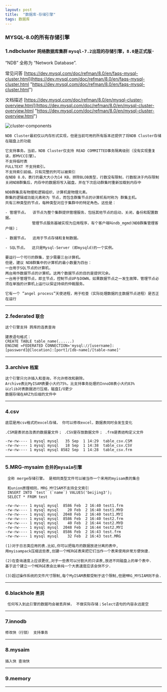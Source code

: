 ```yaml
---
layout: post
title:  "数据库-存储引擎"
tags: 数据库
---
```


### MYSQL-8.0的所有存储引擎


### 1.ndbcluster `网络数据库集群` `mysql-7.2出现的存储引擎，8.0是正式版·`

“NDB” 全称为 “Network Database”.

常见问答
[https://dev.mysql.com/doc/refman/8.0/en/faqs-mysql-cluster.html](https://dev.mysql.com/doc/refman/8.0/en/faqs-mysql-cluster.html "https://dev.mysql.com/doc/refman/8.0/en/faqs-mysql-cluster.html")

文档描述
[https://dev.mysql.com/doc/refman/8.0/en/mysql-cluster-overview.html](https://dev.mysql.com/doc/refman/8.0/en/mysql-cluster-overview.html "https://dev.mysql.com/doc/refman/8.0/en/mysql-cluster-overview.html")


![cluster-components](../../../images/postimg/cluster-components-1.png)


    NDB Cluster最初仅以内存形式实现，但是当前可用的所有版本还提供了将NDB Cluster存储在磁盘上的功能

    它支持事务。当前，NDB Cluster仅支持 READ COMMITTED事务隔离级别（没有实现重复读，即MVCC引擎）。
    不支持临时表
    FULLTEXT 不支持索引。
    不支持索引前缀。只有完整的列可以被索引
    在NDB 8.0，表行的最大大小为14 KB，排除BLOB类型，行数没有限制，行数取决于内存限制
    关闭NDB群集后，内存中的数据将写入磁盘，并在下次启动群集时重新加载到内存中
    
    NDB群集具有物理和逻辑组织，计算机是物理元素。
    群集的逻辑或功能元素称为 节点，而包含群集节点的计算机有时称为 群集主机。
    共有三种类型的节点，每种类型对应于集群中的特定角色。这些是：
    
    - 管理节点。  该节点为整个集群提供管理服务，包括其他节点的启动，关闭，备份和配置数据。
                管理节点服务器被实现为应用程序，有个客户端叫ndb_mgmd(NDB群集管理客户端)；
                
    - 数据节点。  这用于节点存储和复制数据。
    
    - SQL节点。  这只是Mysql-Server (即mysqld)的一个实例。

    要运行一个可行的群集，至少需要三台计算机。
    但是，建议 NDB群集中的计算机的最小数量为四台：
    一台用于SQL节点的计算机，
    两台用作数据节点的计算机。这两个数据节点的目的是提供冗余。
    一台用于管理节点，即主节点，控制节点UP与DOWN，如果数据节点之一发生故障，管理节点必须在单独的计算机上运行以保证持续的仲裁服务。
    
    它有一个 ”angel process”天使进程，用于检查（实际处理数据的主数据节点进程）是否正在运行
  
 ---
 
### 2.federated `联合`

    
    这个引擎支持 跨库的连表查询
    
    建表语句格式：
    CREATE TABLE table_name(......) 
    ENGINE =FEDERATED CONNECTION='mysql://[username]:[password]@[location]:[port]/[db-name]/[table-name]'
 
 ---
   
### 3.archive `档案`

    
    这个引擎只允许插入和查询，不允许修改和删除。
    Archive表比MyISAM表要小大约75%，比支持事务处理的InnoDB表小大约83%
    以zlib对表数据进行压缩，磁盘I/O更少
    数据存储在ARZ为后缀的文件中
 
 ---
   
### 4.csv


    底层是用csv格式的excel存储， 你可以修改excel，数据表同时会发生变化
    
    .CSM是表状态及表的数据量文件； .CSV是存放数据文件； .frm是表结构定义文件

    -rw-rw---- 1 mysql mysql   35 Sep  1 14:29  table_csv.CSM  
    -rw-rw---- 1 mysql mysql   18 Sep  1 14:38  table_csv.CSV  
    -rw-rw---- 1 mysql mysql 8582 Sep  1 14:28  table_csv.frm

 ---

### 5.MRG-mysaim `合并的mysaim引擎`
    
     
     全称 merge存储引擎。 是相同类型文件可以被当作一个来用的myisam表的集合
    
     和union原理相同，MRG_MYISAM不支持全文索引
     INSERT INTO `test` (`name`) VALUES('beijing3'); 
     SELECT * FROM test
    
    -rw-rw---- 1 mysql mysql  8586 Feb  2 16:40 test1.frm
    -rw-rw---- 1 mysql mysql    20 Feb  2 16:40 test1.MYD
    -rw-rw---- 1 mysql mysql  2048 Feb  2 16:40 test1.MYI
    -rw-rw---- 1 mysql mysql  8586 Feb  2 16:40 test2.frm
    -rw-rw---- 1 mysql mysql    40 Feb  2 16:44 test2.MYD
    -rw-rw---- 1 mysql mysql  2048 Feb  2 16:44 test2.MYI
    -rw-rw---- 1 mysql mysql  8586 Feb  2 16:43 test.frm
    -rw-rw---- 1 mysql mysql    32 Feb  2 16:43 test.MRG
    
    (1)对于日志类应用的表.比如,你可以把每月的数据放进分离的表中,
    用myisampack压缩这些表,创建一个MERGE表来把它们当作一个表来使用非常方便快捷.
    
    (2)在查询速度上应该更优,对于一些表可以分割大的只读表,放进不同磁盘上的单个表中.
    基于这个建立一个MERGE表会比单纯一个大表速度应该会快不少.
    
    (3)超过操作系统的文件尺寸限制,每个MyISAM表都受制于这个限制,但是MRG_MYSIAM则不会.
 
 ---
   
        
### 6.blackhole `黑洞`
    
     
     任何写入到此引擎的数据均会被丢弃掉， 不做实际存储；Select语句的内容永远是空

 ---

### 7.innodb 

    
    修改快（行锁） 支持事务

 ---

### 8.mysaim 

    
    插入快 查询快

 ---

### 9.memory

 ---
